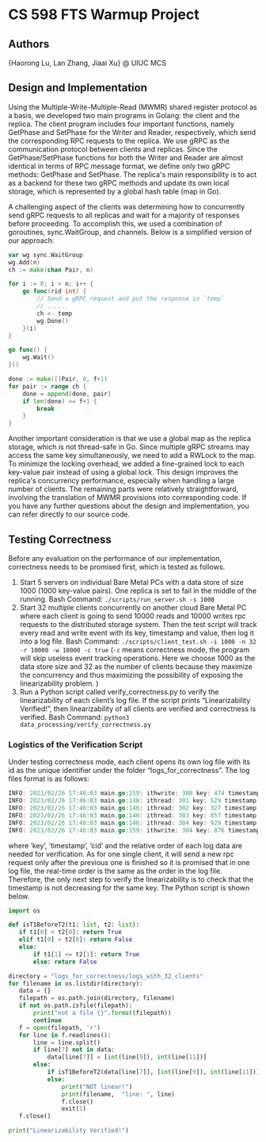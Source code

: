 # CS 598 FTS Warmup Project

## Authors

{Haorong Lu, Lan Zhang, Jiaai Xu} @ UIUC MCS

## Design and Implementation

Using the Multiple-Write-Multiple-Read (MWMR) shared register protocol as a basis, we developed two main programs in Golang: the client and the replica. The client program includes four important functions, namely GetPhase and SetPhase for the Writer and Reader, respectively, which send the corresponding RPC requests to the replica. We use gRPC as the communication protocol between clients and replicas. Since the GetPhase/SetPhase functions for both the Writer and Reader are almost identical in terms of RPC message format, we define only two gRPC methods: GetPhase and SetPhase. The replica's main responsibility is to act as a backend for these two gRPC methods and update its own local storage, which is represented by a global hash table (map in Go).

A challenging aspect of the clients was determining how to concurrently send gRPC requests to all replicas and wait for a majority of responses before proceeding. To accomplish this, we used a combination of goroutines, sync.WaitGroup, and channels. Below is a simplified version of our approach:

```go
var wg sync.WaitGroup
wg.Add(n)
ch := make(chan Pair, n)

for i := 0; i < n; i++ {
	go func(rid int) {
		// Send a gRPC request and put the response in `temp`
		// ...... 
		ch <- temp
		wg.Done()
	}(i)
}

go func() {
	wg.Wait()
}()

done := make([]Pair, 0, f+1)
for pair := range ch {
	done = append(done, pair)
	if len(done) >= f+1 {
		break
	}
}
```

Another important consideration is that we use a global map as the replica storage, which is not thread-safe in Go. Since multiple gRPC streams may access the same key simultaneously, we need to add a RWLock to the map. To minimize the locking overhead, we added a fine-grained lock to each key-value pair instead of using a global lock. This design improves the replica's concurrency performance, especially when handling a large number of clients. The remaining parts were relatively straightforward, involving the translation of MWMR provisions into corresponding code. If you have any further questions about the design and implementation, you can refer directly to our source code.

## Testing Correctness

Before any evaluation on the performance of our implementation, correctness needs to be promised first, which is tested as follows.

1. Start 5 servers on individual Bare Metal PCs with a data store of size 1000 (1000 key-value pairs). One replica is set to fail in the middle of the running. Bash Command: `./scripts/run_server.sh -s 1000`
2. Start 32 multiple clients concurrently on another cloud Bare Metal PC where each client is going to send 10000 reads and 10000 writes rpc requests to the distributed storage system. Then the test script will track every read and write event with its key, timestamp and value, then log it into a log file. Bash Command: `./scripts/client_test.sh -i 1000 -n 32 -r 10000 -w 10000 -c true` (`-c` means correctness mode, the program will skip useless event tracking operations. Here we choose 1000 as the data store size and 32 as the number of clients because they maximize the concurrency and thus maximizing the possibility of exposing the linearizability problem. )
3. Run a Python script called verify_correctness.py to verify the linearizability of each client’s log file. If the script prints “Linearizability Verified!”, then linearizability of all clients are verified and correctness is verified. Bash Command: `python3 data_processing/verify_correctness.py`

### Logistics of the Verification Script

Under testing correctness mode, each client opens its own log file with its id as the unique identifier under the folder “logs_for_correctness”. The log files format is as follows:

```go
INFO: 2023/02/26 17:46:03 main.go:159: ithwrite: 300 key: 474 timestamp: 6 cid: 1 value: 791
INFO: 2023/02/26 17:46:03 main.go:146: ithread: 301 key: 529 timestamp: 7 cid: 14 value: 166
INFO: 2023/02/26 17:46:03 main.go:146: ithread: 302 key: 327 timestamp: 4 cid: 19 value: 320
INFO: 2023/02/26 17:46:03 main.go:146: ithread: 303 key: 857 timestamp: 8 cid: 29 value: 176
INFO: 2023/02/26 17:46:03 main.go:146: ithread: 304 key: 929 timestamp: 9 cid: 9 value: 994
INFO: 2023/02/26 17:46:03 main.go:159: ithwrite: 304 key: 876 timestamp: 6 cid: 1 value: 106
```

where ‘key’, ‘timestamp’, ‘cid’ and the relative order of each log data are needed for verification. As for one single client, it will send a new rpc request only after the previous one is finished so it is promised that in one log file, the real-time order is the same as the order in the log file. Therefore, the only next step to verify the linearizability is to check that the timestamp is not decreasing for the same key. The Python script is shown below.

```python
import os

def isT1BeforeT2(t1: list, t2: list):
   if t1[0] < t2[0]: return True
   elif t1[0] > t2[0]: return False
   else:
       if t1[1] <= t2[1]: return True
       else: return False

directory = "logs_for_correctness/logs_with_32_clients"
for filename in os.listdir(directory):
   data = {}
   filepath = os.path.join(directory, filename)
   if not os.path.isfile(filepath):
       print("not a file {}".format(filepath))
       continue
   f = open(filepath, 'r')
   for line in f.readlines():
       line = line.split()
       if line[7] not in data:
           data[line[7]] = [int(line[9]), int(line[11])]
       else:
           if isT1BeforeT2(data[line[7]], [int(line[9]), int(line[11])]): data[line[7]] = [int(line[9]), int(line[11])]
           else:  
               print("NOT linear!")
               print(filename,  "line: ", line)
               f.close()
               exit(1)
   f.close()

print("Linearizability Verified!")
```

